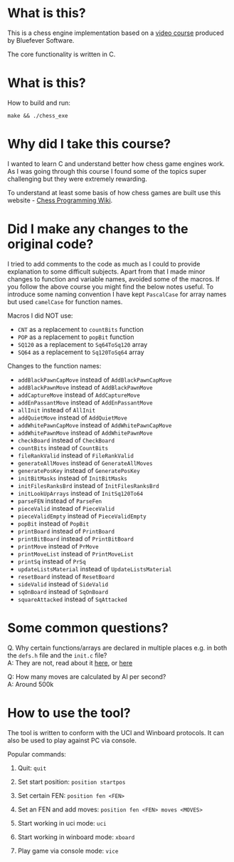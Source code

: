 # What is this?

This is a chess engine implementation based on a
[video course](https://www.youtube.com/playlist?list=PLZ1QII7yudbc-Ky058TEaOstZHVbT-2hg) produced by Bluefever Software.

The core functionality is written in C.

# What is this?

How to build and run:

    make && ./chess_exe

# Why did I take this course?

I wanted to learn C and understand better how chess game engines work. As I was going through this course I found some of the topics super challenging but they were extremely rewarding.

To understand at least some basis of how chess games are built use this website - [Chess Programming Wiki](https://www.chessprogramming.org/Main_Page).


# Did I make any changes to the original code?

I tried to add comments to the code as much as I could to provide explanation to some difficult subjects. Apart from that I made minor changes to function and variable names, avoided some of the macros. If you follow the above course you might find the below notes useful. To introduce some naming convention I have kept `PascalCase` for array names but used `camelCase` for function names.

Macros I did NOT use:

* `CNT` as a replacement to `countBits` function
* `POP` as a replacement to `popBit` function
* `SQ120` as a replacement to `Sq64ToSq120` array
* `SQ64` as a replacement to `Sq120ToSq64` array

Changes to the function names:

* `addBlackPawnCapMove` instead of `AddBlackPawnCapMove`
* `addBlackPawnMove` instead of `AddBlackPawnMove`
* `addCaptureMove` instead of `AddCaptureMove`
* `addEnPassantMove` instead of `AddEnPassantMove`
* `allInit` instead of `AllInit`
* `addQuietMove` instead of `AddQuietMove`
* `addWhitePawnCapMove` instead of `AddWhitePawnCapMove`
* `addWhitePawnMove` instead of `AddWhitePawnMove`
* `checkBoard` instead of `CheckBoard`
* `countBits` instead of `CountBits`
* `fileRankValid` instead of `FileRankValid`
* `generateAllMoves` instead of `GenerateAllMoves`
* `generatePosKey` instead of `GeneratePosKey`
* `initBitMasks` instead of `InitBitMasks`
* `initFilesRanksBrd` instead of `InitFilesRanksBrd`
* `initLookUpArrays` instead of `InitSq120To64`
* `parseFEN` instead of `ParseFen`
* `pieceValid` instead of `PieceValid`
* `pieceValidEmpty` instead of `PieceValidEmpty`
* `popBit` instead of `PopBit`
* `printBoard` instead of `PrintBoard`
* `printBitBoard` instead of `PrintBitBoard`
* `printMove` instead of `PrMove`
* `printMoveList` instead of `PrintMoveList`
* `printSq` instead of `PrSq`
* `updateListsMaterial` instead of `UpdateListsMaterial`
* `resetBoard` instead of `ResetBoard`
* `sideValid` instead of `SideValid`
* `sqOnBoard` instead of `SqOnBoard`
* `squareAttacked` instead of `SqAttacked`


# Some common questions?

Q. Why certain functions/arrays are declared in multiple places e.g. in both the `defs.h` file and the `init.c` file?  
A: They are not, read about it [here](https://en.wikipedia.org/wiki/External_variable#Example_.28C_programming_language.29), or [here](https://stackoverflow.com/a/1433387)

Q: How many moves are calculated by AI per second?  
A: Around 500k

# How to use the tool?

The tool is written to conform with the UCI and Winboard protocols. It can also be used to play against PC via console.

Popular commands:

1. Quit: `quit`

2. Set start position: `position startpos`

3. Set certain FEN: `position fen <FEN>`

4. Set an FEN and add moves: `position fen <FEN> moves <MOVES>`

5. Start working in uci mode: `uci`

6. Start working in winboard mode: `xboard`

7. Play game via console mode: `vice`